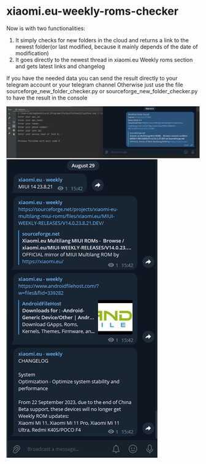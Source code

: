 # xiaomi.eu-weekly-roms-checker
Now is with two functionalities:
1. It simply checks for new folders in the cloud and returns a link to the newest folder(or last modified, because it mainly depends of the date of modification)
2. It goes directly to the newest thread in xiaomi.eu Weekly roms section
and gets latest links and changelog

If you have the needed data you can send the result directly to your telegram account or your telegram channel
Otherwise just use the file sourceforge_new_folder_checker.py or sourceforge_new_folder_checker.py to have the result in the console

![Image](rom_checker_from_sourceforge.png)
![Image](rom_checker_from_xiaomi.eu.png)
